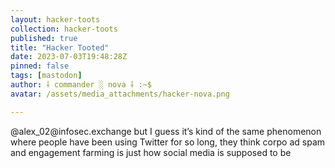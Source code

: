```yaml
---
layout: hacker-toots
collection: hacker-toots
published: true
title: "Hacker Tooted"
date: 2023-07-03T19:48:28Z
pinned: false
tags: [mastodon]
author: ⸸ commander ░ nova ⸸ :~$
avatar: /assets/media_attachments/hacker-nova.png

---
```


<p>@alex_02@infosec.exchange but I guess it’s kind of the same phenomenon where people have been using Twitter for so long, they think corpo ad spam and engagement farming is just how social media is supposed to be</p>


